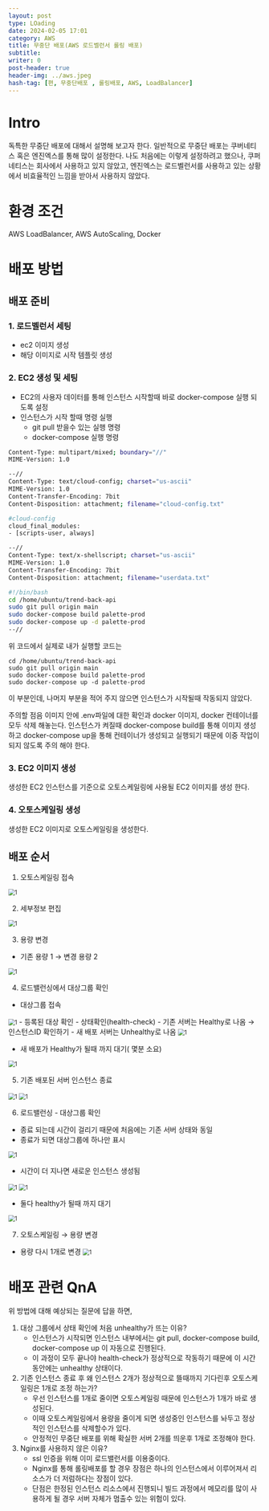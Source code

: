 ```yaml
---
layout: post
type: LOading
date: 2024-02-05 17:01
category: AWS
title: 무중단 배포(AWS 로드벨런서 롤링 배포)
subtitle: 
writer: 0
post-header: true
header-img: ../aws.jpeg
hash-tag: [편, 무중단배포 , 롤링배포, AWS, LoadBalancer]
---
```


# Intro
독특한 무중단 배포에 대해서 설명해 보고자 한다.
일반적으로 무중단 배포는 쿠버네티스 혹은 엔진엑스를 통해 많이 설정한다.
나도 처음에는 이렇게 설정하려고 했으나,
쿠퍼네티스는 회사에서 사용하고 있지 않았고,
엔진엑스는 로드벨런서를 사용하고 있는 상황에서 비효율적인 느낌을 받아서 사용하지 않았다.

# 환경 조건
AWS LoadBalancer, AWS AutoScaling, Docker


# 배포 방법
## 배포 준비
### 1. 로드벨런서 세팅
- ec2 이미지 생성
- 해당 이미지로 시작 템플릿 생성

### 2. EC2 생성 및 세팅
- EC2의 사용자 데이터를 통해 인스턴스 시작할때 바로 docker-compose 실행 되도록 설정
- 인스턴스가 시작 할때  명령 실행
	- git pull 받을수 있는 실행 명령
	- docker-compose 실행 명령


```bash
Content-Type: multipart/mixed; boundary="//"
MIME-Version: 1.0

--//
Content-Type: text/cloud-config; charset="us-ascii"
MIME-Version: 1.0
Content-Transfer-Encoding: 7bit
Content-Disposition: attachment; filename="cloud-config.txt"

#cloud-config
cloud_final_modules:
- [scripts-user, always]

--//
Content-Type: text/x-shellscript; charset="us-ascii"
MIME-Version: 1.0
Content-Transfer-Encoding: 7bit
Content-Disposition: attachment; filename="userdata.txt"

#!/bin/bash
cd /home/ubuntu/trend-back-api
sudo git pull origin main
sudo docker-compose build palette-prod
sudo docker-compose up -d palette-prod
--//
```


위 코드에서 실제로 내가 실행할 코드는

```
cd /home/ubuntu/trend-back-api
sudo git pull origin main
sudo docker-compose build palette-prod
sudo docker-compose up -d palette-prod
```

이 부분인데, 나머지 부분을 적어 주지 않으면 인스턴스가 시작될때 작동되지 않았다.

주의할 점음 이미지 안에 .env파일에 대한 확인과
docker 이미지, docker 컨테이너를 모두 삭제 해놓는다.
인스턴스가 켜질때 docker-compose build를 통해 이미지 생성하고 
docker-compose up을 통해 컨테이너가 생성되고 실행되기 때문에
이중 작업이 되지 않도록 주의 해야 한다.
### 3. EC2 이미지 생성
생성한 EC2 인스턴스를 기준으로 오토스케일링에 사용될 EC2 이미지를 생성 한다.

### 4. 오토스케일링 생성
생성한 EC2 이미지로 오토스케일링을 생성한다.

## 배포 순서

1. 오토스케일링 접속
<img src="img/continuousDeployment_1.png" alt="1" style="zoom:80%;" />

2. 세부정보 편집
<img src="img/continuousDeployment_2.png" alt="1" style="zoom:80%;" />

3. 용량 변경
- 기존 용량 1 → 변경 용량 2
<img src="img/continuousDeployment_3.png" alt="1" style="zoom:80%;" />

4. 로드밸런싱에서 대상그룹 확인
- 대상그룹 접속
<img src="img/continuousDeployment_4.png" alt="1" style="zoom:80%;" />
- 등록된 대상 확인 - 상태확인(health-check)
- 기존 서버는 Healthy로 나옴 → 인스턴스ID 확인하기
- 새 배포 서버는 Unhealthy로 나옴
<img src="img/continuousDeployment_5.png" alt="1" style="zoom:80%;" />

- 새 배포가 Healthy가 될때 까지 대기( 몇분 소요)
<img src="img/continuousDeployment_6.png" alt="1" style="zoom:80%;" />

5. 기존 배포된 서버 인스턴스 종료
<img src="img/continuousDeployment_7.png" alt="1" style="zoom:80%;" />
<img src="img/continuousDeployment_8.png" alt="1" style="zoom:80%;" />

6. 로드밸런싱 - 대상그룹 확인
- 종료 되는데 시간이 걸리기 때문에 처음에는 기존 서버 상태와 동일
- 종료가 되면 대상그룹에 하나만 표시
<img src="img/continuousDeployment_9.png" alt="1" style="zoom:80%;" />

- 시간이 더 지나면 새로운 인스턴스 생성됨
<img src="img/continuousDeployment_10.png" alt="1" style="zoom:80%;" />
<img src="img/continuousDeployment_11.png" alt="1" style="zoom:80%;" />

- 둘다 healthy가 될때 까지 대기
<img src="img/continuousDeployment_12.png" alt="1" style="zoom:80%;" />

7. 오토스케일링 → 용량 변경
- 용량 다시 1개로 변경
  <img src="img/continuousDeployment_13.png" alt="1" style="zoom:80%;" />

# 배포 관련 QnA
위 방법에 대해 예상되는 질문에 답을 하면,
1. 대상 그룹에서 상태 확인에 처음 unhealthy가 뜨는 이유?
	- 인스턴스가 시작되면 인스턴스 내부에서는 git pull, docker-compose build, docker-compose up 이 자동으로 진행된다.
	- 이 과정이 모두 끝나야 health-check가 정상적으로 작동하기 때문에 이 시간동안에는 unhealthy 상태이다.
2. 기존 인스턴스 종료 후 왜 인스턴스 2개가 정상적으로 뜰때까지 기다린후 오토스케일링은 1개로 조정 하는가?
	- 우선 인스턴스를 1개로 줄이면 오토스케일링 때문에 인스턴스가 1개가 바로 생성된다.
	- 이때 오토스케일링에서 용량을 줄이게 되면 생성중인 인스턴스를 놔두고 정상적인 인스턴스를 삭제할수가 있다.
	- 안정적인 무중단 배포를 위해 확실한 서버 2개를 띄운후 1개로 조정해야 한다.
1. Nginx를 사용하지 않은 이유?
	- ssl 인증을 위해 이미 로드밸런서를 이용중이다.
	- Nginx를 통해 롤링배포를 할 경우 장점은 하나의 인스턴스에서 이루어져서 리소스가 더 저럼하다는 장점이 있다.
	- 단점은 한정된 인스턴스 리소스에서 진행되니 빌드 과정에서 메모리를 많이 사용하게 될 경우 서버 자체가 멈출수 있는 위험이 있다.
